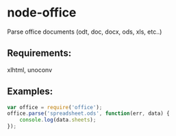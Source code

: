 node-office
===========

Parse office documents (odt, doc, docx, ods, xls, etc..)

## Requirements:

xlhtml, unoconv

## Examples:

```javascript
var office = require('office');
office.parse('spreadsheet.ods', function(err, data) {
	console.log(data.sheets);
});
```
